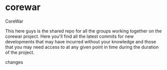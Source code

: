 # corewar
CoreWar

This here guys is the shared repo for all the groups working together on the corewar project. Here you'll find all the latest 
commits for new developments that may have incurred without your knowledge and those that you may need access to at any given 
point in time during the duration of the project.

changes

